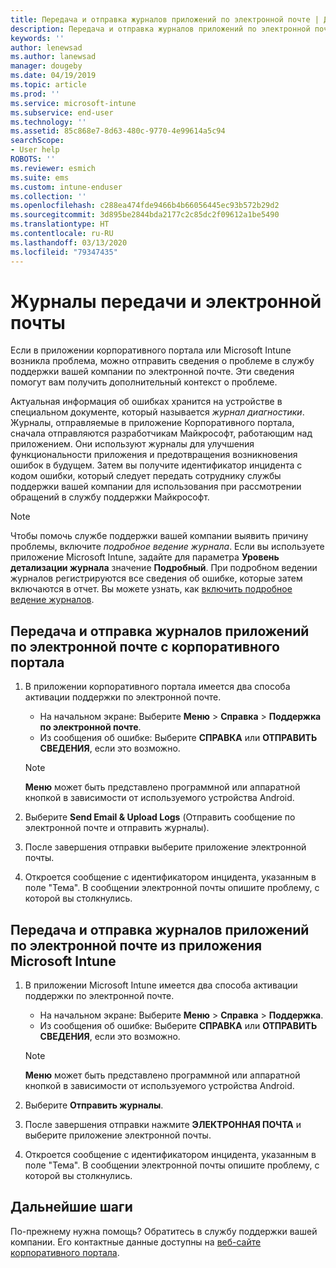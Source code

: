 ```yaml
---
title: Передача и отправка журналов приложений по электронной почте | Документация Майкрософт
description: Передача и отправка журналов приложений по электронной почте из приложений Intune
keywords: ''
author: lenewsad
ms.author: lanewsad
manager: dougeby
ms.date: 04/19/2019
ms.topic: article
ms.prod: ''
ms.service: microsoft-intune
ms.subservice: end-user
ms.technology: ''
ms.assetid: 85c868e7-8d63-480c-9770-4e99614a5c94
searchScope:
- User help
ROBOTS: ''
ms.reviewer: esmich
ms.suite: ems
ms.custom: intune-enduser
ms.collection: ''
ms.openlocfilehash: c288ea474fde9466b4b66056445ec93b572b29d2
ms.sourcegitcommit: 3d895be2844bda2177c2c85dc2f09612a1be5490
ms.translationtype: HT
ms.contentlocale: ru-RU
ms.lasthandoff: 03/13/2020
ms.locfileid: "79347435"
---
```

# <a name="upload-and-email-logs"></a>Журналы передачи и электронной почты  

Если в приложении корпоративного портала или Microsoft Intune возникла проблема, можно отправить сведения о проблеме в службу поддержки вашей компании по электронной почте. Эти сведения помогут вам получить дополнительный контекст о проблеме.  

Актуальная информация об ошибках хранится на устройстве в специальном документе, который называется _журнал диагностики_. Журналы, отправляемые в приложение Корпоративного портала, сначала отправляются разработчикам Майкрософт, работающим над приложением. Они используют журналы для улучшения функциональности приложения и предотвращения возникновения ошибок в будущем. Затем вы получите идентификатор инцидента с кодом ошибки, который следует передать сотруднику службы поддержки вашей компании для использования при рассмотрении обращений в службу поддержки Майкрософт.  

> [!Note]
> Чтобы помочь службе поддержки вашей компании выявить причину проблемы, включите _подробное ведение журнала_. Если вы используете приложение Microsoft Intune, задайте для параметра **Уровень детализации журнала** значение **Подробный**. При подробном ведении журналов регистрируются все сведения об ошибке, которые затем включаются в отчет. Вы можете узнать, как [включить подробное ведение журналов](use-verbose-logging-to-help-your-it-administrator-fix-device-issues-android.md).  

## <a name="upload-and-email-logs-from-company-portal"></a>Передача и отправка журналов приложений по электронной почте с корпоративного портала  

1. В приложении корпоративного портала имеется два способа активации поддержки по электронной почте.
    * На начальном экране: Выберите **Меню** > **Справка** > **Поддержка по электронной почте**.  
    * Из сообщения об ошибке: Выберите **СПРАВКА** или **ОТПРАВИТЬ СВЕДЕНИЯ**, если это возможно.  

    > [!NOTE]
    > **Меню** может быть представлено программной или аппаратной кнопкой в зависимости от используемого устройства Android.  

3. Выберите **Send Email & Upload Logs** (Отправить сообщение по электронной почте и отправить журналы).  
4. После завершения отправки выберите приложение электронной почты. 
5. Откроется сообщение с идентификатором инцидента, указанным в поле "Тема". В сообщении электронной почты опишите проблему, с которой вы столкнулись.    


## <a name="upload-and-email-logs-from-microsoft-intune-app"></a>Передача и отправка журналов приложений по электронной почте из приложения Microsoft Intune   

1. В приложении Microsoft Intune имеется два способа активации поддержки по электронной почте.  
    * На начальном экране: Выберите **Меню** > **Справка** > **Поддержка**.  
    * Из сообщения об ошибке: Выберите **СПРАВКА** или **ОТПРАВИТЬ СВЕДЕНИЯ**, если это возможно.  

    > [!NOTE]
    > **Меню** может быть представлено программной или аппаратной кнопкой в зависимости от используемого устройства Android.

3. Выберите **Отправить журналы**.  
4. После завершения отправки нажмите **ЭЛЕКТРОННАЯ ПОЧТА** и выберите приложение электронной почты.  
5. Откроется сообщение с идентификатором инцидента, указанным в поле "Тема". В сообщении электронной почты опишите проблему, с которой вы столкнулись.  

## <a name="next-steps"></a>Дальнейшие шаги  

По-прежнему нужна помощь? Обратитесь в службу поддержки вашей компании. Его контактные данные доступны на [веб-сайте корпоративного портала](https://go.microsoft.com/fwlink/?linkid=2010980).
